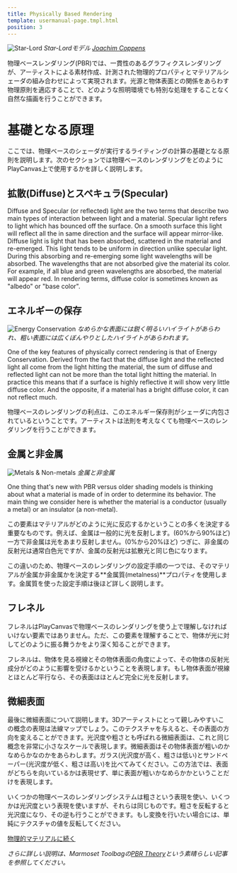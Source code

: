```yaml
---
title: Physically Based Rendering
template: usermanual-page.tmpl.html
position: 3
---
```


![Star-Lord][1]
*Star-Lordモデル [Joachim Coppens][2]*

物理ベースレンダリング(PBR)では、一貫性のあるグラフィクスレンダリングが、アーティストによる素材作成、計測された物理的プロパティとマテリアルシェーダの組み合わせによって実現されます。光源と物体表面との関係をあらわす物理原則を適応することで、どのような照明環境でも特別な処理をすることなく自然な描画を行うことができます。

# 基礎となる原理

ここでは、物理ベースのシェーダが実行するライティングの計算の基礎となる原則を説明します。次のセクションでは物理ベースのレンダリングをどのようにPlayCanvas上で使用するかを詳しく説明します。

## 拡散(Diffuse)とスペキュラ(Specular)

Diffuse and Specular (or reflected) light are the two terms that describe two main types of interaction between light and a material. Specular light refers to light which has bounced off the surface. On a smooth surface this light will reflect all the in same direction and the surface will appear mirror-like. Diffuse light is light that has been absorbed, scattered in the material and re-emerged. This light tends to be uniform in direction unlike specular light. During this absorbing and re-emerging some light wavelengths will be absorbed. The wavelengths that are not absorbed give the material its color. For example, if all blue and green wavelengths are absorbed, the material will appear red. In rendering terms, diffuse color is sometimes known as "albedo" or "base color".

## エネルギーの保存

![Energy Conservation][3]
*なめらかな表面には鋭く明るいハイライトがあらわれ、粗い表面には広くぼんやりとしたハイライトがあらわれます。*

One of the key features of physically correct rendering is that of Energy Conservation. Derived from the fact that the diffuse light and the reflected light all come from the light hitting the material, the sum of diffuse and reflected light can not be more than the total light hitting the material. In practice this means that if a surface is highly reflective it will show very little diffuse color. And the opposite, if a material has a bright diffuse color, it can not reflect much.

物理ベースのレンダリングの利点は、このエネルギー保存則がシェーダに内包されているということです。アーティストは法則を考えなくても物理ベースのレンダリングを行うことができます。

## 金属と非金属

![Metals & Non-metals][4]
*金属と非金属*

One thing that's new with PBR versus older shading models is thinking about what a material is made of in order to determine its behavior. The main thing we consider here is whether the material is a conductor (usually a metal) or an insulator (a non-metal).

この要素はマテリアルがどのように光に反応するかということの多くを決定する重要なものです。例えば、金属は一般的に光を反射します。(60%から90%ほど) 一方で非金属は光をあまり反射しません。(0%から20%ほど) つぎに、非金属の反射光は通常白色光ですが、金属の反射光は拡散光と同じ色になります。

この違いのため、物理ベースのレンダリングの設定手順の一つでは、そのマテリアルが金属か非金属かを決定する**金属質(metalness)**プロパティを使用します。金属質を使った設定手順は後ほど詳しく説明します。

## フレネル

フレネルはPlayCanvasで物理ベースのレンダリングを使う上で理解しなければいけない要素ではありません。ただ、この要素を理解することで、物体が光に対してどのように振る舞うかをより深く知ることができます。

フレネルは、物体を見る視線とその物体表面の角度によって、その物体の反射光成分がどのように影響を受けるかということを表現します。もし物体表面が視線とほとんど平行なら、その表面はほとんど完全に光を反射します。

## 微細表面

最後に微細表面について説明します。3Dアーティストにとって親しみやすいこの概念の表現は法線マップでしょう。このテクスチャを与えると、その表面の方向を変えることができます。光沢度や粗さとも呼ばれる微細表面は、これと同じ概念を非常に小さなスケールで表現します。微細表面はその物体表面が粗いのかなめらかなのかをあらわします。ガラス(光沢度が高く、粗さは低い)とサンドペーパー(光沢度が低く、粗さは高い)を比べてみてください。この方法では、表面がどちらを向いているかは表現せず、単に表面が粗いかなめらかかということだけを表現します。

いくつかの物理ベースのレンダリングシステムは粗さという表現を使い、いくつかは光沢度という表現を使いますが、それらは同じものです。粗さを反転すると光沢度になり、その逆も行うことができます。もし変換を行いたい場合には、単純にテクスチャの値を反転してください。

[物理的マテリアルに続く][6]

*さらに詳しい説明は、Marmoset Toolbagの[PBR Theory][5]という素晴らしい記事を参照してください。*

[1]: /images/user-manual/graphics/physical-rendering/star-lord.jpg
[2]: http://joachimcoppens.com/
[3]: /images/user-manual/graphics/physical-rendering/energy-conservation.jpg
[4]: /images/user-manual/graphics/physical-rendering/materials.jpg
[5]: https://www.marmoset.co/toolbag/learn/pbr-theory
[6]: /user-manual/graphics/physical-rendering/physical-materials

